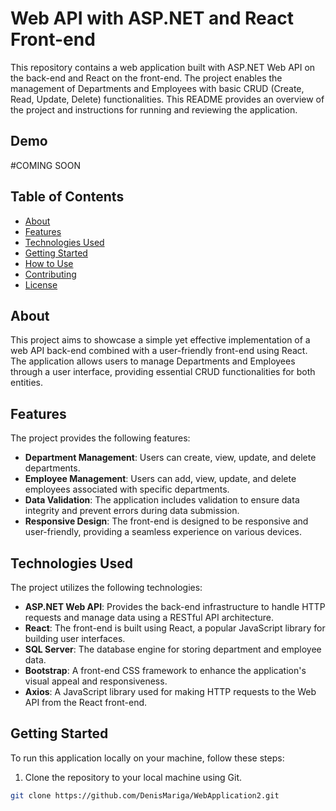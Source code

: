 # Web API with ASP.NET and React Front-end

This repository contains a web application built with ASP.NET Web API on the back-end and React on the front-end. The project enables the management of Departments and Employees with basic CRUD (Create, Read, Update, Delete) functionalities. This README provides an overview of the project and instructions for running and reviewing the application.

## Demo

#COMING SOON 
## Table of Contents

- [About](#about)
- [Features](#features)
- [Technologies Used](#technologies-used)
- [Getting Started](#getting-started)
- [How to Use](#how-to-use)
- [Contributing](#contributing)
- [License](#license)

## About

This project aims to showcase a simple yet effective implementation of a web API back-end combined with a user-friendly front-end using React. The application allows users to manage Departments and Employees through a user interface, providing essential CRUD functionalities for both entities.

## Features

The project provides the following features:

- **Department Management**: Users can create, view, update, and delete departments.
- **Employee Management**: Users can add, view, update, and delete employees associated with specific departments.
- **Data Validation**: The application includes validation to ensure data integrity and prevent errors during data submission.
- **Responsive Design**: The front-end is designed to be responsive and user-friendly, providing a seamless experience on various devices.

## Technologies Used

The project utilizes the following technologies:

- **ASP.NET Web API**: Provides the back-end infrastructure to handle HTTP requests and manage data using a RESTful API architecture.
- **React**: The front-end is built using React, a popular JavaScript library for building user interfaces.
- **SQL Server**: The database engine for storing department and employee data.
- **Bootstrap**: A front-end CSS framework to enhance the application's visual appeal and responsiveness.
- **Axios**: A JavaScript library used for making HTTP requests to the Web API from the React front-end.

## Getting Started

To run this application locally on your machine, follow these steps:

1. Clone the repository to your local machine using Git.

```bash
git clone https://github.com/DenisMariga/WebApplication2.git
